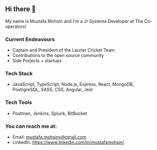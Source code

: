 ## Hi there 👋
My name is Mustafa Mohsin and I'm a Jr Systems Developer at The Co-operators!

### Current Endeavours
- Captain and President of the Laurier Cricket Team
- Contributions to the open source community
- Side Porjects + startups

### Tech Stack
- JavaScript, TypeScript, Node.js, Express, React, MongoDB, PostrgreSQL, SASS, CSS, Angular, Jest

### Tech Tools
- Postman, Jenkins, Splunk, BitBucket

### You can reach me at:
- Email: mustafa.mohsiny@gmail.com
- LinkedIn: https://www.linkedin.com/in/mustafamohsin/

<!--
**MustafaMasud/MustafaMasud** is a ✨ _special_ ✨ repository because its `README.md` (this file) appears on your GitHub profile.

Here are some ideas to get you started:

- 🔭 I’m currently working on ...
- 🌱 I’m currently learning ...
- 👯 I’m looking to collaborate on ...
- 🤔 I’m looking for help with ...
- 💬 Ask me about ...
- 📫 How to reach me: ...
- 😄 Pronouns: ...
- ⚡ Fun fact: ...
-->
